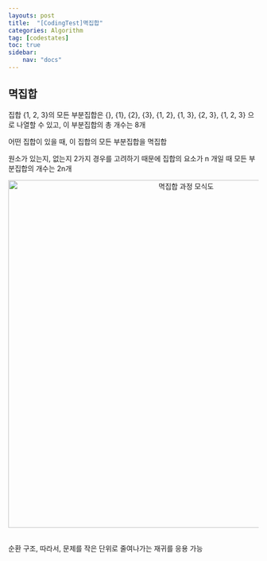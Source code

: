 ```yaml
---
layouts: post
title:  "[CodingTest]멱집합"
categories: Algorithm
tag: [codestates]
toc: true
sidebar:
    nav: "docs"
---
```


## 멱집합

집합 {1, 2, 3}의 모든 부분집합은 {}, {1}, {2}, {3}, {1, 2}, {1, 3}, {2, 3}, {1, 2, 3} 으로 나열할 수 있고, 이 부분집합의 총 개수는 8개

어떤 집합이 있을 때, 이 집합의 모든 부분집합을 멱집합

원소가 있는지, 없는지 2가지 경우를 고려하기 때문에 집합의 요소가 n 개일 때 모든 부분집합의 개수는 2n개

<html>
    <div style ="text-align:center">
        <img src= "https://s3.ap-northeast-2.amazonaws.com/urclass-images/1A4AS9Ilz-1614918951054.jpeg" alt="멱집합 과정 모식도" width="700" height="700">
    </div>
</html><br/>

순환 구조, 따라서, 문제를 작은 단위로 줄여나가는 재귀를 응용 가능

